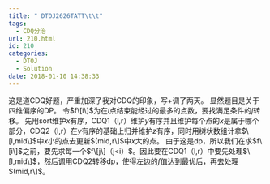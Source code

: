 ```yaml
---
title: " DTOJ2626TATT\t\t"
tags:
  - CDQ分治
url: 210.html
id: 210
categories:
  - DTOJ
  - Solution
date: 2018-01-10 14:38:33
---
```


这是道CDQ好题，严重加深了我对CDQ的印象，写+调了两天。 显然题目是关于四维偏序的DP。 令$f\[i\]$为在$i$点结束能经过的最多的点数，要找满足条件的$j$转移。 先用sort维护$x$有序，CDQ1（l,r）维护$y$有序并且维护每个点的$x$是属于哪个部分，CDQ2（l,r）在$y$有序的基础上归并维护$z$有序，同时用树状数组计拿$\[l,mid\]$中$x$小的点去更新$(mid,r\]$中$x$大的点。 由于这是dp，所以我们在求$f\[i\]$之前，要先求每一个$f\[j\]（j<i）$。因此要在CDQ1（l,r）中要先处理$\[l,mid\]$，然后调用CDQ2转移dp，使得左边的$f$值达到最优后，再去处理$(mid,r\]$。